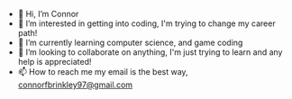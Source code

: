 - 👋 Hi, I’m Connor
- 👀 I’m interested in getting into coding, I'm trying to change my career path!
- 🌱 I’m currently learning computer science, and game coding
- 💞️ I’m looking to collaborate on anything, I'm just trying to learn and any help is appreciated!
- 📫 How to reach me my email is the best way, connorfbrinkley97@gmail.com

<!---
fbrink97/fbrink97 is a ✨ special ✨ repository because its `README.md` (this file) appears on your GitHub profile.
You can click the Preview link to take a look at your changes.
--->
